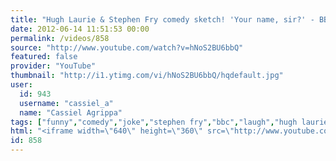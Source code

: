 ```yaml
---
title: "Hugh Laurie & Stephen Fry comedy sketch! 'Your name, sir?' - BBC comedy"
date: 2012-06-14 11:51:53 00:00
permalink: /videos/858
source: "http://www.youtube.com/watch?v=hNoS2BU6bbQ"
featured: false
provider: "YouTube"
thumbnail: "http://i1.ytimg.com/vi/hNoS2BU6bbQ/hqdefault.jpg"
user:
  id: 943
  username: "cassiel_a"
  name: "Cassiel Agrippa"
tags: ["funny","comedy","joke","stephen fry","bbc","laugh","hugh laurie","short sketch","skit"]
html: "<iframe width=\"640\" height=\"360\" src=\"http://www.youtube.com/embed/hNoS2BU6bbQ?wmode=transparent&fs=1&feature=oembed\" frameborder=\"0\" allowfullscreen></iframe>"
id: 858
---
```


